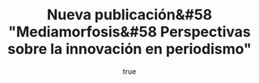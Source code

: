 ---
title: Nueva publicación&#58 "Mediamorfosis&#58 Perspectivas sobre la innovación en periodismo"
excerpt: "El libro de actas 'Mediamorfosis, perspectivas sobre la innovación en periodismo' recoge una selección de las comunicaciones presentadas en el XXIII Congreso Internacional de la Sociedad Española de Periodística, organizado por la Universidad Miguel Hernández de Elche el 9 y 10 de junio. Un resumen de las principales conclusiones del congreso puede leerse aquí. El periodismo atraviesa una fase de transformación, en el que el propio concepto de periodismo pasa por la reinvención e intenta adaptarse a los nuevos formatos y a las necesidades de una audiencia exigente. Esta obra analiza, desde diferentes perspectivas, la transformación que afrontan los medios de comunicación en el ecosistema actual, así como las claves para desarrollar un periodismo de calidad que sea viable e innovador."
author:
  name: Alicia de Lara
  twitter: porqueeeyo
  gplus: 104274993391260139803 
  bio: Coordinadora Módulo Diseño Web
  image: alicia.png
  link: https://twitter.com/porqueeeyo
---